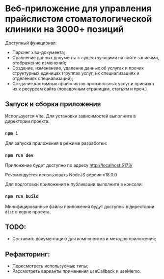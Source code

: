 # Веб-приложение для управления прайслистом стоматологической клиники на 3000+ позиций

Доступный функционал:
- Парсинг xlsx-документа;
- Сравнение данных документа с существующими на сайте записями, отображение изменений;
- Создание, измененеие, удаление данных об услугах и прочих структурных единицах (группах услуг, их специализациях и отделениях специализаций);
- Создание кастомных прайслистов произвольных услуг и привязка их к ресурсам сайта (посадочным страницам, статьям и проч.)

## Запуск и сборка приложения

Используется Vite. Для установки зависимостей выполните в директории проекта:

### `npm i`

Для запуска приложения в режиме разработки:

### `npm run dev`

Приложение будет доступно по адресу [http://localhost:5173/](http://localhost:5173/)

Рекомендуется использовать NodeJS версии v18.0.0

Для подготовки приложения к публикации выполните в консоли:

### `npm run build`

Минифицированные файлы приложения будут доступны в директории `dist` в корне проекта.

## TODO:

- Составить документацию для компонентов и методов приложения;

## Рефакторинг:

- Пересмотреть используемые типы;
- Рассмотреть варианты применения useCallback и useMemo.
